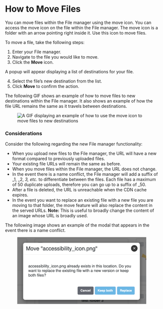 # How to Move Files

You can move files within the File manager using the move icon. You can access the move icon on the file within the File manager. The move icon is a folder with an arrow pointing right inside it. Use this icon to move files.

To move a file, take the following steps:

1. Enter your File manager.
2. Navigate to the file you would like to move.
3. Click the **Move** icon.

A popup will appear displaying a list of destinations for your file.

4. Select the file’s new destination from the list.
5. Click **Move** to confirm the action.

The following GIF shows an example of how to move files to new destinations within the File manager. It also shows an example of how the file URL remains the same as it travels between destinations.

<figure><img src="https://lh7-eu.googleusercontent.com/l8V8SahKaiMP4ARv_ykwpixjhbZMWGnUBXEu6K-VJDUQJezRYaUgVpMapt8e4FC-_payleKHQBdNtB7ZCr0sT7zEj1-Ajr4q58a_hvqLFss-g9Re_LJxptxkhxjKyQlUaS1NoZaGwph0IzXMcezgoJA" alt="A GIF displaying an example of how to use the move icon to move files to new destinations"><figcaption></figcaption></figure>

### Considerations

Consider the following regarding the new File manager functionality:

* When you upload new files to the File manager, the URL will have a new format compared to previously uploaded files.
* Your existing file URLs will remain the same as before.
* When you move files within the File manager, the URL does not change.
* In the event there is a name conflict, the File manager will add a suffix of \_1, \_2, _3, etc._ to differentiate between the files. Each file has a maximum of 50 duplicate uploads, therefore you can go up to a suffix of \_50.
* After a file is deleted, the URL is unreachable when the CDN cache expires.
* In the event you want to replace an existing file with a new file you are moving to that folder, the move feature will also replace the content in the served URLs. **Note:** This is useful to broadly change the content of an image whose URL is broadly used.

The following image shows an example of the modal that appears in the event there is a name conflict.

<figure><img src="../.gitbook/assets/CleanShot 2024-05-03 at 15.30.44@2x.png" alt="Modal informing the end user that there is a name conflict and two files in the same folder have the same name. The end user can keep both files, or replace the existing file with the new file. They can also cancel the action." width="563"><figcaption></figcaption></figure>
